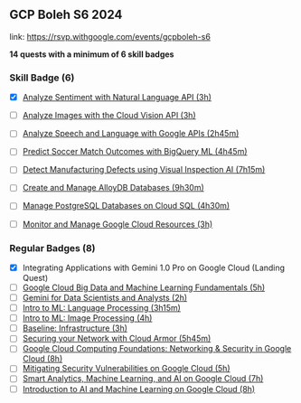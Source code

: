 ## GCP Boleh S6 2024

link: https://rsvp.withgoogle.com/events/gcpboleh-s6

**14 quests with a minimum of 6 skill badges**

### Skill Badge (6)

- [x] [Analyze Sentiment with Natural Language API (3h)](https://www.cloudskillsboost.google/course_templates/667)
- [ ] [Analyze Images with the Cloud Vision API (3h)](https://www.cloudskillsboost.google/course_templates/633)
- [ ] [Analyze Speech and Language with Google APIs (2h45m)](https://www.cloudskillsboost.google/course_templates/634)
- [ ] [Predict Soccer Match Outcomes with BigQuery ML (4h45m)](https://www.cloudskillsboost.google/course_templates/656)
- [ ] [Detect Manufacturing Defects using Visual Inspection AI (7h15m)](https://www.cloudskillsboost.google/course_templates/644)

- [ ] [Create and Manage AlloyDB Databases (9h30m)](https://www.cloudskillsboost.google/course_templates/642)
- [ ] [Manage PostgreSQL Databases on Cloud SQL (4h30m)](https://www.cloudskillsboost.google/course_templates/652)
- [ ] [Monitor and Manage Google Cloud Resources (3h)](https://www.cloudskillsboost.google/course_templates/653)



### Regular Badges (8)

- [x] Integrating Applications with Gemini 1.0 Pro on Google Cloud (Landing Quest)
- [ ] [Google Cloud Big Data and Machine Learning Fundamentals (5h)](https://www.cloudskillsboost.google/course_templates/3)
- [ ] [Gemini for Data Scientists and Analysts (2h)](https://www.cloudskillsboost.google/paths/236/course_templates/879)
- [ ] [Intro to ML: Language Processing (3h15m)](https://www.cloudskillsboost.google/course_templates/740)
- [ ] [Intro to ML: Image Processing (4h)](https://www.cloudskillsboost.google/course_templates/739)
- [ ] [Baseline: Infrastructure (3h)](https://www.cloudskillsboost.google/course_templates/620)
- [ ] [Securing your Network with Cloud Armor (5h45m)](https://www.cloudskillsboost.google/course_templates/785)
- [ ] [Google Cloud Computing Foundations: Networking & Security in Google Cloud (8h)](https://www.cloudskillsboost.google/course_templates/155)
- [ ] [Mitigating Security Vulnerabilities on Google Cloud (5h)](https://www.cloudskillsboost.google/course_templates/88)
- [ ] [Smart Analytics, Machine Learning, and AI on Google Cloud (7h)](https://www.cloudskillsboost.google/course_templates/55)
- [ ] [Introduction to AI and Machine Learning on Google Cloud (8h)](https://www.cloudskillsboost.google/course_templates/593)